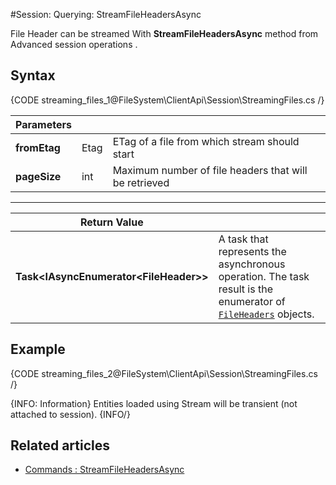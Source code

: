 #Session: Querying: StreamFileHeadersAsync

File Header can be streamed With **StreamFileHeadersAsync** method from Advanced session operations  .

## Syntax

{CODE streaming_files_1@FileSystem\ClientApi\Session\StreamingFiles.cs /}

| Parameters | | |
| ------------- | ------------- | ----- |
| **fromEtag** | Etag | ETag of a file from which stream should start |
| **pageSize** | int | Maximum number of file headers that will be retrieved |

<hr />

| Return Value | |
| ------------- | ------------- |
| **Task&lt;IAsyncEnumerator&lt;FileHeader&gt;&gt;** | A task that represents the asynchronous operation. The task result is the enumerator of [`FileHeaders`](../../../../../glossary/file-header) objects. |

## Example

{CODE streaming_files_2@FileSystem\ClientApi\Session\StreamingFiles.cs /}   

{INFO: Information}
Entities loaded using Stream will be transient (not attached to session).
{INFO/}

## Related articles

- [Commands : StreamFileHeadersAsync](../commands/files/browse/stream-file-headers)

